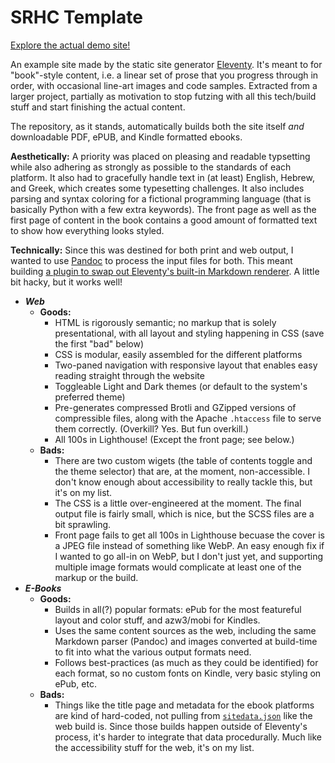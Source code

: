 # SRHC Template

[Explore the actual demo site!](https://shaneliesegang.com/projects/srhc-template)

An example site made by the static site generator [Eleventy](https://www.11ty.dev). It's meant to for "book"-style content, i.e. a linear set of prose that you progress through in order, with occasional line-art images and code samples. Extracted from a larger project, partially as motivation to stop futzing with all this tech/build stuff and start finishing the actual content. 

The repository, as it stands, automatically builds both the site itself _and_ downloadable PDF, ePUB, and Kindle formatted ebooks. 

**Aesthetically:** A priority was placed on pleasing and readable typsetting while also adhering as strongly as possible to the standards of each platform. It also had to gracefully handle text in (at least) English, Hebrew, and Greek, which creates some typesetting challenges. It also includes parsing and syntax coloring for a fictional programming language (that is basically Python with a few extra keywords). The front page as well as the first page of content in the book contains a good amount of formatted text to show how everything looks styled. 

**Technically:** Since this was destined for both print and web output, I wanted to use [Pandoc](https://pandoc.org/) to process the input files for both. This meant building [a plugin to swap out Eleventy's built-in Markdown renderer](https://github.com/sjml/eleventy-plugin-pandoc). A little bit hacky, but it works well! 

* _**Web**_
  * **Goods:** 
    * HTML is rigorously semantic; no markup that is solely presentational, with all layout and styling happening in CSS (save the first "bad" below)
    * CSS is modular, easily assembled for the different platforms
    * Two-paned navigation with responsive layout that enables easy reading straight through the website
    * Toggleable Light and Dark themes (or default to the system's preferred theme)
    * Pre-generates compressed Brotli and GZipped versions of compressible files, along with the Apache `.htaccess` file to serve them correctly. (Overkill? Yes. But fun overkill.)
    * All 100s in Lighthouse! (Except the front page; see below.)
  * **Bads:**
    * There are two custom wigets (the table of contents toggle and the theme selector) that are, at the moment, non-accessible. I don't know enough about accessibility to really tackle this, but it's on my list. 
    * The CSS is a little over-engineered at the moment. The final output file is fairly small, which is nice, but the SCSS files are a bit sprawling. 
    * Front page fails to get all 100s in Lighthouse becuase the cover is a JPEG file instead of something like WebP. An easy enough fix if I wanted to go all-in on WebP, but I don't just yet, and supporting multiple image formats would complicate at least one of the markup or the build. 
* _**E-Books**_
  * **Goods:**
    * Builds in all(?) popular formats: ePub for the most featureful layout and color stuff, and azw3/mobi for Kindles. 
    * Uses the same content sources as the web, including the same Markdown parser (Pandoc) and images converted at build-time to fit into what the various output formats need. 
    * Follows best-practices (as much as they could be identified) for each format, so no custom fonts on Kindle, very basic styling on ePub, etc. 
  * **Bads:**
    * Things like the title page and metadata for the ebook platforms are kind of hard-coded, not pulling from [`sitedata.json`](./content/_data/sitedata.json) like the web build is. Since those builds happen outside of Eleventy's process, it's harder to integrate that data procedurally. Much like the accessibility stuff for the web, it's on my list.
